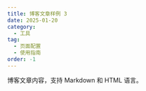 ```yaml
---
title: 博客文章样例 3
date: 2025-01-20
category:
  - 工具
tag:
  - 页面配置
  - 使用指南
order: -1
---
```


博客文章内容，支持 Markdown 和 HTML 语言。
